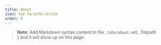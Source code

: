 ```yaml
---
title: About
icon: fas fa-info-circle
order: 4
---
```


> **Note**: Add Markdown syntax content to file `_tabs/about.md`{: .filepath } and it will show up on this page.
